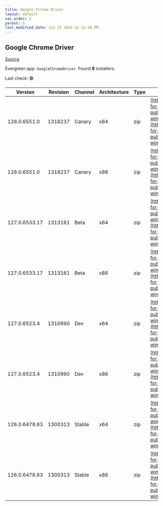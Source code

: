 ```yaml
---
title: Google Chrome Driver
layout: default
nav_order: 2
parent: G
last_modified_date: Jun 22 2024 at 12:16 PM
---
```


## Google Chrome Driver

[Source](https://googlechromelabs.github.io/chrome-for-testing/)

Evergreen app: `GoogleChromeDriver`. Found **8** installers.

Last check: 🟢

| Version       | Revision | Channel | Architecture | Type | URI                                                                                                                                                                                                        |
| ------------- | -------- | ------- | ------------ | ---- | ---------------------------------------------------------------------------------------------------------------------------------------------------------------------------------------------------------- |
| 128.0.6551.0  | 1318237  | Canary  | x64          | zip  | [https://storage.googleapis.com/chrome-for-testing-public/128.0.6551.0/win64/chromedriver-win64.zip](https://storage.googleapis.com/chrome-for-testing-public/128.0.6551.0/win64/chromedriver-win64.zip)   |
| 128.0.6551.0  | 1318237  | Canary  | x86          | zip  | [https://storage.googleapis.com/chrome-for-testing-public/128.0.6551.0/win32/chromedriver-win32.zip](https://storage.googleapis.com/chrome-for-testing-public/128.0.6551.0/win32/chromedriver-win32.zip)   |
| 127.0.6533.17 | 1313161  | Beta    | x64          | zip  | [https://storage.googleapis.com/chrome-for-testing-public/127.0.6533.17/win64/chromedriver-win64.zip](https://storage.googleapis.com/chrome-for-testing-public/127.0.6533.17/win64/chromedriver-win64.zip) |
| 127.0.6533.17 | 1313161  | Beta    | x86          | zip  | [https://storage.googleapis.com/chrome-for-testing-public/127.0.6533.17/win32/chromedriver-win32.zip](https://storage.googleapis.com/chrome-for-testing-public/127.0.6533.17/win32/chromedriver-win32.zip) |
| 127.0.6523.4  | 1310990  | Dev     | x64          | zip  | [https://storage.googleapis.com/chrome-for-testing-public/127.0.6523.4/win64/chromedriver-win64.zip](https://storage.googleapis.com/chrome-for-testing-public/127.0.6523.4/win64/chromedriver-win64.zip)   |
| 127.0.6523.4  | 1310990  | Dev     | x86          | zip  | [https://storage.googleapis.com/chrome-for-testing-public/127.0.6523.4/win32/chromedriver-win32.zip](https://storage.googleapis.com/chrome-for-testing-public/127.0.6523.4/win32/chromedriver-win32.zip)   |
| 126.0.6478.63 | 1300313  | Stable  | x64          | zip  | [https://storage.googleapis.com/chrome-for-testing-public/126.0.6478.63/win64/chromedriver-win64.zip](https://storage.googleapis.com/chrome-for-testing-public/126.0.6478.63/win64/chromedriver-win64.zip) |
| 126.0.6478.63 | 1300313  | Stable  | x86          | zip  | [https://storage.googleapis.com/chrome-for-testing-public/126.0.6478.63/win32/chromedriver-win32.zip](https://storage.googleapis.com/chrome-for-testing-public/126.0.6478.63/win32/chromedriver-win32.zip) |
